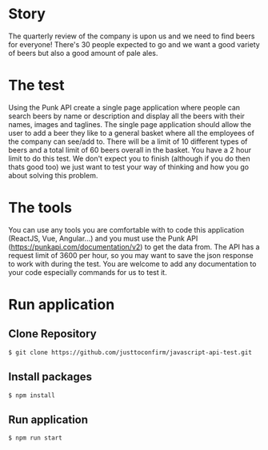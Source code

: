 # Story
The quarterly review of the company is upon us and we need to find beers for everyone! There's 30 people expected to go and we want a good variety of beers but also a good amount of pale ales. 

# The test
Using the Punk API create a single page application where people can search beers by name or description and display all the beers with their names, images and taglines. The single page application should allow the user to add a beer they like to a general basket where all the employees of the company can see/add to. There will be a limit of 10 different types of beers and a total limit of 60 beers overall in the basket. You have a 2 hour limit to do this test. We don't expect you to finish (although if you do then thats good too) we just want to test your way of thinking and how you go about solving this problem.

# The tools
You can use any tools you are comfortable with to code this application (ReactJS, Vue, Angular...) and you must use the Punk API (https://punkapi.com/documentation/v2) to get the data from. The API has a request limit of 3600 per hour, so you may want to save the json response to work with during the test. You are welcome to add any documentation to your code especially commands for us to test it. 

# Run application

## Clone Repository

```shell
$ git clone https://github.com/justtoconfirm/javascript-api-test.git
```

## Install packages

```shell
$ npm install
```

## Run application

```shell
$ npm run start
```